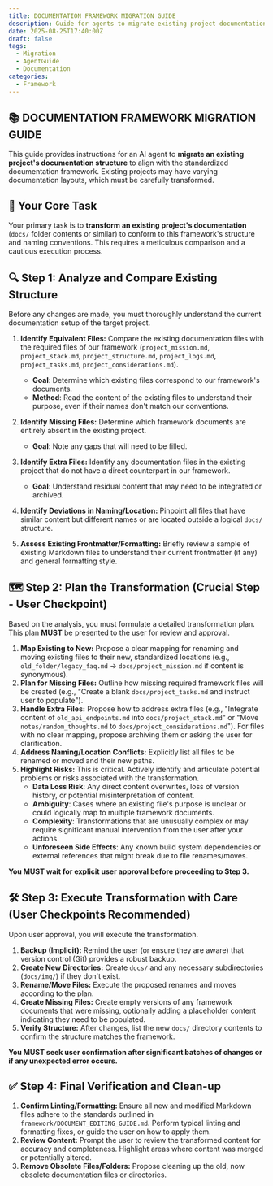 ```yaml
---
title: DOCUMENTATION FRAMEWORK MIGRATION GUIDE
description: Guide for agents to migrate existing project documentation to the standardized framework.
date: 2025-08-25T17:40:00Z
draft: false
tags:
  - Migration
  - AgentGuide
  - Documentation
categories:
  - Framework
---
```


## 📚 DOCUMENTATION FRAMEWORK MIGRATION GUIDE

This guide provides instructions for an AI agent to **migrate an existing project's documentation structure** to align with the standardized documentation framework. Existing projects may have varying documentation layouts, which must be carefully transformed.

## 🎯 Your Core Task

Your primary task is to **transform an existing project's documentation** (`docs/` folder contents or similar) to conform to this framework's structure and naming conventions. This requires a meticulous comparison and a cautious execution process.

## 🔍 Step 1: Analyze and Compare Existing Structure

Before any changes are made, you must thoroughly understand the current documentation setup of the target project.

1. **Identify Equivalent Files:** Compare the existing documentation files with the required files of our framework (`project_mission.md`, `project_stack.md`, `project_structure.md`, `project_logs.md`, `project_tasks.md`, `project_considerations.md`).
    * **Goal**: Determine which existing files correspond to our framework's documents.
    * **Method**: Read the content of the existing files to understand their purpose, even if their names don't match our conventions.

2. **Identify Missing Files:** Determine which framework documents are entirely absent in the existing project.
    * **Goal**: Note any gaps that will need to be filled.

3. **Identify Extra Files:** Identify any documentation files in the existing project that do not have a direct counterpart in our framework.
    * **Goal**: Understand residual content that may need to be integrated or archived.

4. **Identify Deviations in Naming/Location:** Pinpoint all files that have similar content but different names or are located outside a logical `docs/` structure.

5. **Assess Existing Frontmatter/Formatting:** Briefly review a sample of existing Markdown files to understand their current frontmatter (if any) and general formatting style.

## 🗺️ Step 2: Plan the Transformation (Crucial Step - User Checkpoint)

Based on the analysis, you must formulate a detailed transformation plan. This plan **MUST** be presented to the user for review and approval.

1. **Map Existing to New:** Propose a clear mapping for renaming and moving existing files to their new, standardized locations (e.g., `old_folder/legacy_faq.md` -> `docs/project_mission.md` if content is synonymous).
2. **Plan for Missing Files:** Outline how missing required framework files will be created (e.g., "Create a blank `docs/project_tasks.md` and instruct user to populate").
3. **Handle Extra Files:** Propose how to address extra files (e.g., "Integrate content of `old_api_endpoints.md` into `docs/project_stack.md`" or "Move `notes/random_thoughts.md` to `docs/project_considerations.md`"). For files with no clear mapping, propose archiving them or asking the user for clarification.
4. **Address Naming/Location Conflicts:** Explicitly list all files to be renamed or moved and their new paths.
5. **Highlight Risks:** This is critical. Actively identify and articulate potential problems or risks associated with the transformation.
    * **Data Loss Risk**: Any direct content overwrites, loss of version history, or potential misinterpretation of content.
    * **Ambiguity**: Cases where an existing file's purpose is unclear or could logically map to multiple framework documents.
    * **Complexity**: Transformations that are unusually complex or may require significant manual intervention from the user after your actions.
    * **Unforeseen Side Effects**: Any known build system dependencies or external references that might break due to file renames/moves.

**You MUST wait for explicit user approval before proceeding to Step 3.**

## 🛠️ Step 3: Execute Transformation with Care (User Checkpoints Recommended)

Upon user approval, you will execute the transformation.

1. **Backup (Implicit):** Remind the user (or ensure they are aware) that version control (Git) provides a robust backup.
2. **Create New Directories:** Create `docs/` and any necessary subdirectories (`docs/img/`) if they don't exist.
3. **Rename/Move Files:** Execute the proposed renames and moves according to the plan.
4. **Create Missing Files:** Create empty versions of any framework documents that were missing, optionally adding a placeholder content indicating they need to be populated.
5. **Verify Structure:** After changes, list the new `docs/` directory contents to confirm the structure matches the framework.

**You MUST seek user confirmation after significant batches of changes or if any unexpected error occurs.**

## ✅ Step 4: Final Verification and Clean-up

1. **Confirm Linting/Formatting:** Ensure all new and modified Markdown files adhere to the standards outlined in `framework/DOCUMENT_EDITING_GUIDE.md`. Perform typical linting and formatting fixes, or guide the user on how to apply them.
2. **Review Content:** Prompt the user to review the transformed content for accuracy and completeness. Highlight areas where content was merged or potentially altered.
3. **Remove Obsolete Files/Folders:** Propose cleaning up the old, now obsolete documentation files or directories.
